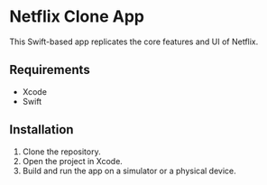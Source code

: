 # Netflix Clone App

This Swift-based app replicates the core features and UI of Netflix.

## Requirements

- Xcode
- Swift

## Installation

1. Clone the repository.
2. Open the project in Xcode.
3. Build and run the app on a simulator or a physical device.
